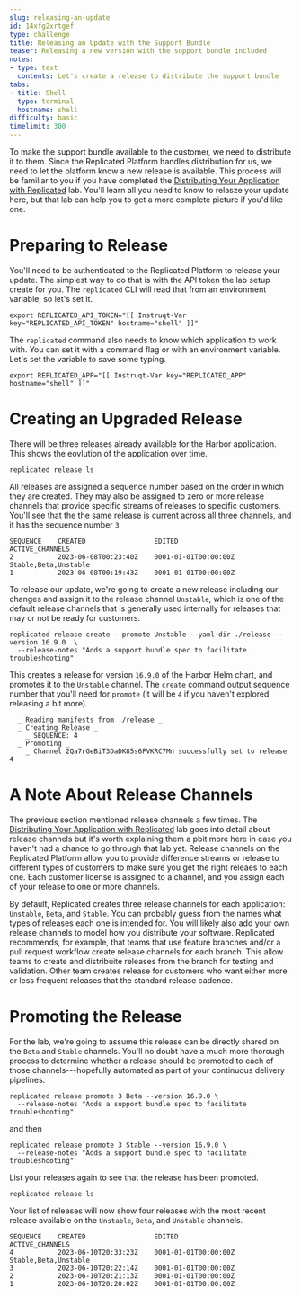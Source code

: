 ```yaml
---
slug: releasing-an-update
id: 14xfg2xrtgef
type: challenge
title: Releasing an Update with the Support Bundle
teaser: Releasing a new version with the support bundle included
notes:
- type: text
  contents: Let's create a release to distribute the support bundle
tabs:
- title: Shell
  type: terminal
  hostname: shell
difficulty: basic
timelimit: 300
---
```


To make the support bundle available to the customer, we need to distribute it
to them. Since the Replicated Platform handles distribution for us, we need to
let the platform know a new release is available. This process will be familiar
to you if you have completed the [Distributing Your Application with
Replicated](https://play.instruqt.com/replicated/tracks/distributing-your-application-with-replicated)
lab. You'll learn all you need to know to relasze your update here, but that
lab can help you to get a more complete picture if you'd like one.

Preparing to Release
====================

You'll need to be authenticated to the Replicated Platform to release your
update. The simplest way to do that is with the API token the lab setup create
for you. The `replicated` CLI will read that from an environment variable, so
let's set it.


```
export REPLICATED_API_TOKEN="[[ Instruqt-Var key="REPLICATED_API_TOKEN" hostname="shell" ]]"
```

The `replicated` command also needs to know which application to work with. You
can set it with a command flag or with an environment variable. Let's set the
variable to save some typing.

```
export REPLICATED_APP="[[ Instruqt-Var key="REPLICATED_APP" hostname="shell" ]]"
```

Creating an Upgraded Release
============================

There will be three releases already available for the Harbor application. This
shows the eovlution of the application over time.

```
replicated release ls
```

All releases are assigned a sequence number based on the order in which they
are created. They may also be assigned to zero or more release channels that
provide specific streams of releases to specific customers. You'll see that the
the same release is current across all three channels, and it has the sequence
number `3`

```
SEQUENCE    CREATED                 EDITED                  ACTIVE_CHANNELS
2           2023-06-08T00:23:40Z    0001-01-01T00:00:00Z    Stable,Beta,Unstable
1           2023-06-08T00:19:43Z    0001-01-01T00:00:00Z
```

To release our update, we're going to create a new release including our
changes and assign it to the release channel `Unstable`, which is one of the
default release channels that is generally used internally for releases that
may or not be ready for customers.

```
replicated release create --promote Unstable --yaml-dir ./release --version 16.9.0  \
  --release-notes "Adds a support bundle spec to facilitate troubleshooting"
```

This creates a release for version `16.9.0` of the Harbor Helm chart, and
promotes it to the `Unstable` channel. The `create` command output sequence
number that you'll need for `promote` (it will be `4` if you haven't explored
releasing a bit more).

```
  _ Reading manifests from ./release _
  _ Creating Release _
    _ SEQUENCE: 4
  _ Promoting _
    _ Channel 2Qa7rGeBiT3DaDK85s6FVKRC7Mn successfully set to release 4
```


A Note About Release Channels
================================

The previous section mentioned release channels a few times. The [Distributing
Your Application with
Replicated](https://play.instruqt.com/replicated/tracks/distributing-your-application-with-replicated)
lab goes into detail about release channels but it's worth explaining them a
pbit more here in case you haven't had a chance to go through that lab yet.
Release channels on the Replicated Platform allow you to provide difference
streams or release to different types of customers to make sure you get the
right releaes to each one. Each customer license is assigned to a channel, and
you assign each of your release to one or more channels.

By default, Replicated creates three release channels for each application:
`Unstable`, `Beta`, and `Stable`. You can probably guess from the names what
types of releases each one is intended for. You will likely also add your own
release channels to model how you distribute your software. Replicated
recommends, for example, that teams that use feature branches and/or a pull
request workflow create release channels for each branch. This allow teams to
create and distribuite releases from the branch for testing and validation.
Other team  creates release for customers who want either more or less frequent
releases that the standard release cadence.

Promoting the Release
=====================

For the lab, we're going to assume this release can be directly shared on the
`Beta` and `Stable` channels. You'll no doubt have a much more thorough process
to determine whether a release should be promoted to each of those
channels---hopefully automated as part of your continuous delivery pipelines.

```
replicated release promote 3 Beta --version 16.9.0 \
  --release-notes "Adds a support bundle spec to facilitate troubleshooting"
```

and then

```
replicated release promote 3 Stable --version 16.9.0 \
  --release-notes "Adds a support bundle spec to facilitate troubleshooting"
```

List your releases again to see that the release has been promoted.

```
replicated release ls
```

Your list of releases will now show four releases with the most recent release
available on the `Unstable`, `Beta`, and `Unstable` channels.

```
SEQUENCE    CREATED                 EDITED                  ACTIVE_CHANNELS
4           2023-06-10T20:33:23Z    0001-01-01T00:00:00Z    Stable,Beta,Unstable
3           2023-06-10T20:22:14Z    0001-01-01T00:00:00Z    
2           2023-06-10T20:21:13Z    0001-01-01T00:00:00Z
1           2023-06-10T20:20:02Z    0001-01-01T00:00:00Z
```

